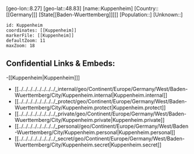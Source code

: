 ﻿---
location: [48.83,8.27]
mapzoom: [7,12] 
mapmarker: city 
type: City
tags:
- geo/City


SpocWebEntityId: 31700
isDeleted: false
confidential: public

---
[geo-lon::8.27]
[geo-lat::48.83]
[name::Kuppenheim]
[Country::[[Germany]]]
[State[[Baden-Wuerttemberg]]]]]
[Population::]
[Unknown::]


```leaflet
id: Kuppenheim
coordinates: [[Kuppenheim]]
markerFile: [[Kuppenheim]]
defaultZoom: 11 
maxZoom: 18
```


## Confidential Links & Embeds: 
-[[Kuppenheim|Kuppenheim]]] 
- [[../../../../../../../../_internal/geo/Continent/Europe/Germany/West/Baden-Wuerttemberg/City/Kuppenheim.internal|Kuppenheim.internal]] 
- [[../../../../../../../../_protect/geo/Continent/Europe/Germany/West/Baden-Wuerttemberg/City/Kuppenheim.protect|Kuppenheim.protect]] 
- [[../../../../../../../../_private/geo/Continent/Europe/Germany/West/Baden-Wuerttemberg/City/Kuppenheim.private|Kuppenheim.private]] 
- [[../../../../../../../../_personal/geo/Continent/Europe/Germany/West/Baden-Wuerttemberg/City/Kuppenheim.personal|Kuppenheim.personal]] 
- [[../../../../../../../../_secret/geo/Continent/Europe/Germany/West/Baden-Wuerttemberg/City/Kuppenheim.secret|Kuppenheim.secret]] 
